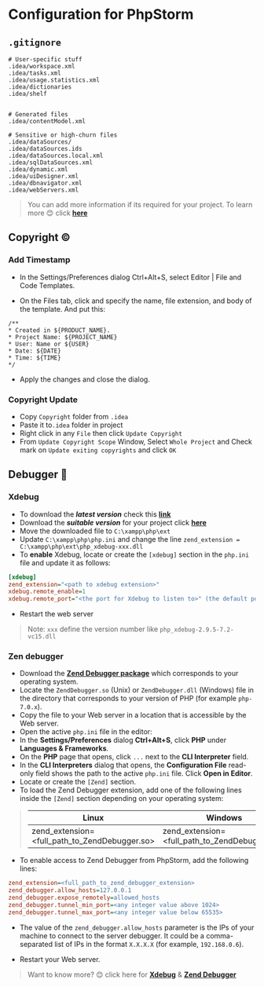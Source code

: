 # Configuration for PhpStorm

## ````.gitignore````

````gitignore
# User-specific stuff
.idea/workspace.xml
.idea/tasks.xml
.idea/usage.statistics.xml
.idea/dictionaries
.idea/shelf


# Generated files
.idea/contentModel.xml

# Sensitive or high-churn files
.idea/dataSources/
.idea/dataSources.ids
.idea/dataSources.local.xml
.idea/sqlDataSources.xml
.idea/dynamic.xml
.idea/uiDesigner.xml
.idea/dbnavigator.xml
.idea/webServers.xml
````
> You can add more information if its required for your project. To learn more :blush: click  **[here](https://intellij-support.jetbrains.com/hc/en-us/articles/206544839)**

## Copyright ©
 
### Add Timestamp
* In the Settings/Preferences dialog Ctrl+Alt+S, select Editor | File and Code Templates.

* On the Files tab, click  and specify the name, file extension, and body of the template. And put this:

````
/** 
* Created in ${PRODUCT_NAME}.
* Project Name: ${PROJECT_NAME}
* User: Name or ${USER}
* Date: ${DATE}
* Time: ${TIME}
*/
````
* Apply the changes and close the dialog.

### Copyright Update

* Copy ````Copyright```` folder from ````.idea````
* Paste it to````.idea```` folder in project
* Right click in any ````File```` then click ````Update Copyright````
* From ````Update Copyright Scope```` Window, Select ````Whole Project```` and Check mark on ````Update exiting copyrights```` and click ````OK````

## Debugger 🐞

### Xdebug

* To download the ***latest version*** check this **[link](https://xdebug.org/docs/install)**
* Download the ***suitable version*** for your project click **[here](https://xdebug.org/wizard)**
* Move the downloaded file to ````C:\xampp\php\ext````
* Update ````C:\xampp\php\php.ini```` and change the line
````zend_extension = C:\xampp\php\ext\php_xdebug-xxx.dll````
* To **enable** Xdebug, locate or create the ````[xdebug]```` section in the ````php.ini```` file and update it as follows:
````ini
[xdebug]
zend_extension="<path to xdebug extension>"
xdebug.remote_enable=1
xdebug.remote_port="<the port for Xdebug to listen to>" (the default port is 9000)
````
* Restart the web server
> Note: ````xxx```` define the version number like ````php_xdebug-2.9.5-7.2-vc15.dll````

### Zen debugger

* Download the **[Zend Debugger package](https://www.zend.com/downloads/zend-studio-web-debugger)** which corresponds to your operating system.
* Locate the ````ZendDebugger.so```` (Unix) or ````ZendDebugger.dll```` (Windows) file in the directory that corresponds to your version of PHP (for example ````php-7.0.x````).
* Copy the file to your Web server in a location that is accessible by the Web server.
* Open the active ````php.ini```` file in the editor:
* In the **Settings/Preferences** dialog **Ctrl+Alt+S**, click **PHP** under **Languages & Frameworks**.
* On the **PHP** page that opens, click ````...```` next to the **CLI Interpreter** field.
* In the **CLI Interpreters** dialog that opens, the **Configuration File** read-only field shows the path to the active ````php.ini```` file. Click **Open in Editor**.
* Locate or create the ````[Zend]```` section.
* To load the Zend Debugger extension, add one of the following lines inside the ````[Zend]```` section depending on your operating system:

>| Linux     | Windows|
>| ----------- | ----------- |
>| zend_extension=<full_path_to_ZendDebugger.so> | zend_extension=<full_path_to_ZendDebugger.dll> |

* To enable access to Zend Debugger from PhpStorm, add the following lines:
````ini
zend_extension=<full_path_to_zend_debugger_extension>
zend_debugger.allow_hosts=127.0.0.1
zend_debugger.expose_remotely=allowed_hosts
zend_debugger.tunnel_min_port=<any integer value above 1024>
zend_debugger.tunnel_max_port=<any integer value below 65535>
````

* The value of the ````zend_debugger.allow_hosts```` parameter is the IPs of your machine to connect to the server debugger. It could be a comma-separated list of IPs in the format ````X.X.X.X```` (for example, ````192.168.0.6````).

* Restart your Web server.

>Want to know more? :blush: click here for **[Xdebug](https://www.jetbrains.com/help/phpstorm/2020.1/configuring-xdebug.html?utm_campaign=PS&utm_content=2020.1&utm_medium=link&utm_source=product)** & **[Zend Debugger](https://www.jetbrains.com/help/phpstorm/2020.1/configuring-zend-debugger.html?utm_campaign=PS&utm_content=2020.1&utm_medium=link&utm_source=product)**
